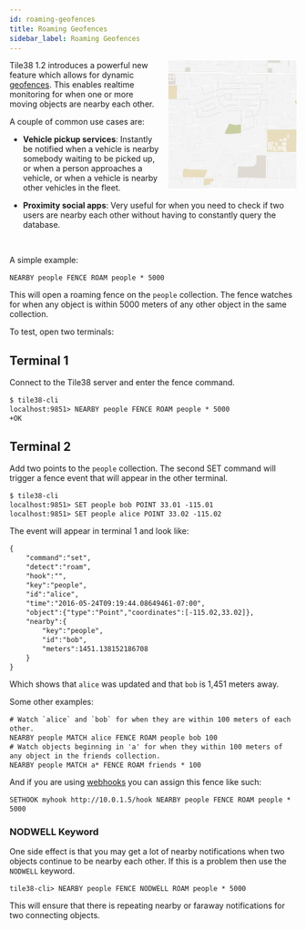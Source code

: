 ```yaml
---
id: roaming-geofences
title: Roaming Geofences
sidebar_label: Roaming Geofences
---
```


<!--
layout:  index.html
title:   Roaming Geofences - Tile38
class:   topic
super:   documentation
-->

<img src="/img/roaming.gif" width="225" height="225" border="0" alt="Roaming Geofence animation" align="right" style="margin-left: 10px" class="side-img">

Tile38 1.2 introduces a powerful new feature which allows for dynamic [geofences](/topics/geofencing). This enables realtime monitoring for when one or more moving objects are nearby each other.

A couple of common use cases are:

- **Vehicle pickup services**: Instantly be notified when a vehicle is nearby somebody waiting to be picked up, or when a person approaches a vehicle, or when a vehicle is nearby other vehicles in the fleet.

- **Proximity social apps**: Very useful for when you need to check if two users are nearby each other without having to constantly query the database.

<br clear="all">

A simple example:

```tile38
NEARBY people FENCE ROAM people * 5000
```

This will open a roaming fence on the `people` collection. The fence watches for when any object is within 5000 meters of any other object in the same collection.

To test, open two terminals:

## Terminal 1

Connect to the Tile38 server and enter the fence command.

```tile38-cli
$ tile38-cli
localhost:9851> NEARBY people FENCE ROAM people * 5000
+OK
```

## Terminal 2

Add two points to the `people` collection. The second SET command will trigger a fence event that will appear in the other terminal.

```tile38-cli
$ tile38-cli
localhost:9851> SET people bob POINT 33.01 -115.01
localhost:9851> SET people alice POINT 33.02 -115.02
```

The event will appear in terminal 1 and look like:

```tile38-json
{
    "command":"set",
    "detect":"roam",
    "hook":"",
    "key":"people",
    "id":"alice",
    "time":"2016-05-24T09:19:44.08649461-07:00",
    "object":{"type":"Point","coordinates":[-115.02,33.02]},
    "nearby":{
        "key":"people",
        "id":"bob",
        "meters":1451.138152186708
    }
}
```

Which shows that `alice` was updated and that `bob` is 1,451 meters away.

Some other examples:

```tile38-cli
# Watch `alice` and `bob` for when they are within 100 meters of each other.
NEARBY people MATCH alice FENCE ROAM people bob 100
# Watch objects beginning in 'a' for when they within 100 meters of any object in the friends collection.
NEARBY people MATCH a* FENCE ROAM friends * 100
```

And if you are using [webhooks](/commands/sethook) you can assign this fence like such:

```tile38-cli
SETHOOK myhook http://10.0.1.5/hook NEARBY people FENCE ROAM people * 5000
```

### NODWELL Keyword

One side effect is that you may get a lot of nearby notifications when two
objects continue to be nearby each other. If this is a problem then use the
`NODWELL` keyword.

```tile38-cli
tile38-cli> NEARBY people FENCE NODWELL ROAM people * 5000
```

This will ensure that there is repeating nearby or faraway notifications for two
connecting objects.
